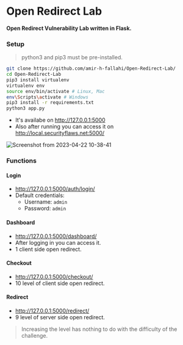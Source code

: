 # Open Redirect Lab

**Open Redirect Vulnerability Lab written in Flask.**

### Setup
> python3 and pip3 must be pre-installed.
```sh
git clone https://github.com/amir-h-fallahi/Open-Redirect-Lab/
cd Open-Redirect-Lab
pip3 install virtualenv
virtualenv env
source env/bin/activate # Linux, Mac
env\Scripts\activate # Windows
pip3 install -r requirements.txt
python3 app.py
```
- It's availabe on http://127.0.0.1:5000
- Also after running you can access it on http://local.securityflaws.net:5000/

![Screenshot from 2023-04-22 10-38-41](https://user-images.githubusercontent.com/63167700/233769020-1a2eb3c0-842d-4db8-94a7-c2b63e55b81b.png)

### Functions
#### Login
- http://127.0.0.1:5000/auth/login/
- Default credentials:
  - Username: `admin`
  - Password: `admin`
#### Dashboard
  - http://127.0.0.1:5000/dashboard/
  - After logging in you can access it.
  - 1 client side open redirect.
#### Checkout
- http://127.0.0.1:5000/checkout/
- 10 level of client side open redirect.
#### Redirect
- http://127.0.0.1:5000/redirect/
- 9 level of server side open redirect.

> Increasing the level has nothing to do with the difficulty of the challenge.
